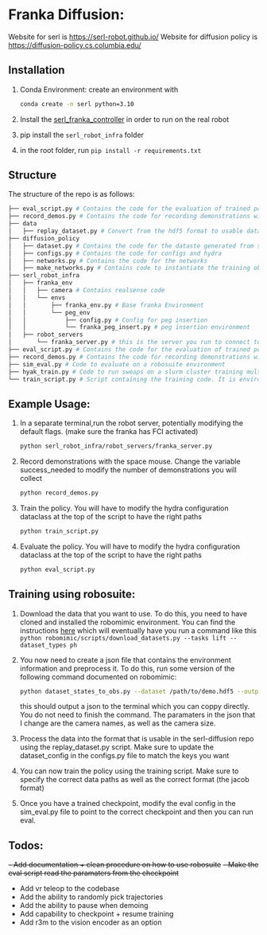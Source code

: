 # Franka Diffusion:

Website for serl is https://serl-robot.github.io/
Website for diffusion policy is https://diffusion-policy.cs.columbia.edu/

## Installation
1. Conda Environment:
    create an environment with
    ```bash
    conda create -n serl python=3.10
    ```

2.  Install the [serl_franka_controller](https://github.com/rail-berkeley/serl_franka_controller) in order to run on the real robot
3.  pip install the `serl_robot_infra` folder
4.  in the root folder, run `pip install -r requirements.txt`

## Structure
The structure of the repo is as follows:
```bash
├── eval_script.py # Contains the code for the evaluation of trained policy
├── record_demos.py # Contains the code for recording demonstrations with a space mouse
├── data
│   ├── replay_dataset.py # Convert from the hdf5 format to usable data format
├── diffusion_policy
│   ├── dataset.py # Contains the code for the dataste generated from serl demonstrations
│   ├── configs.py # Contains the code for configs and hydra
│   ├── networks.py # Contains the code for the networks
│   ├── make_networks.py # Contains code to instantiate the training objects
├── serl_robot_infra
│   ├── franka_env
│   │   ├── camera # Contains realsense code
│   │   └── envs
│   │       ├── franka_env.py # Base franka Environment
│   │       └── peg_env 
│   │           ├── config.py # Config for peg insertion 
│   │           └── franka_peg_insert.py # peg insertion environment
│   ├── robot_servers
│       └── franka_server.py # this is the server you run to connect to the robot
├── eval_script.py # Contains the code for the evaluation of trained policy in the real world
├── record_demos.py # Contains the code for recording demonstrations with a space mouse
├── sim_eval.py # Code to evaluate on a robosuite environment
├── hyak_train.py # Code to run sweaps on a slurm cluster training multiple models
└── train_script.py # Script containing the training code. It is environment-agnostic
```
## Example Usage:
1. In a separate terminal,run the robot server, potentially modifying the default flags. (make sure the franka has FCI activated)
    ```bash
    python serl_robot_infra/robot_servers/franka_server.py
    ```
2. Record demonstrations with the space mouse. Change the variable success_needed to modify the number of demonstrations you will collect
    ```bash
    python record_demos.py
    ```
3. Train the policy. You will have to modify the hydra configuration dataclass at the top of the script to have the right paths
    ```bash
    python train_script.py
    ```
4. Evaluate the policy. You will have to modify the hydra configuration dataclass at the top of the script to have the right paths
    ```bash
    python eval_script.py
    ```
## Training using robosuite:
1. Download the data that you want to use. To do this, you need to have cloned and installed the robomimic environment.
You can find the instructions [here](https://robomimic.github.io/docs/introduction/getting_started.html) which will eventually 
have you run a command like this `python robomimic/scripts/download_datasets.py --tasks lift --dataset_types ph`
2. You now need to create a json file that contains the environment information and preprocess it. To do this, run some version
of the following command documented on robomimic: 
   ```bash
   python dataset_states_to_obs.py --dataset /path/to/demo.hdf5 --output_name image.hdf5 --done_mode 2 --camera_names agentview robot0_eye_in_hand --camera_height 84 --camera_width 84
   ```
   this should output a json to the terminal which you can coppy directly. You do not need to finish the command. The paramaters
   in the json that I change are the camera names, as well as the camera size.
3. Process the data into the format that is usable in the serl-diffusion repo using the replay_dataset.py script. Make sure
   to update the dataset_config in the configs.py file to match the keys you want

4. You can now train the policy using the training script. Make sure to specify the correct data paths as well as the correct format
   (the jacob format)
5. Once you have a trained checkpoint, modify the eval config in the sim_eval.py file to point to the correct checkpoint
and then you can run eval.
## Todos:
~~- Add documentation + clean procedure on how to use robosuite~~
~~- Make the eval script read the paramaters from the checkpoint~~
- Add vr teleop to the codebase
- Add the ability to randomly pick trajectories
- Add the ability to pause when demoing 
- Add capability to checkpoint + resume training
- Add r3m to the vision encoder as an option
